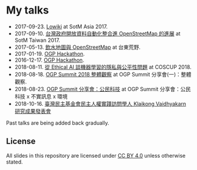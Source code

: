 
# My talks

* 2017-09-23. [Lowiki](2017-09-23-sotm_asia-localwiki) at SotM Asia 2017.
* 2017-09-10. [台灣政府開放資料自動化整合進 OpenStreetMap 的進展](https://pm5.github.io/talks/2017-09-10-sotm-taiwan) at SotM Taiwan 2017.
* 2017-05-13. [飲水地圖與 OpenStreetMap](https://pm5.github.io/talks/2017-05-13-watermap-osm) at 台東荒野.
* 2017-01-19. [OGP Hackathon](https://pm5.github.io/talks/2017-01-19-OGP-hackathon).
* 2016-12-17. [OGP Hackathon](https://pm5.github.io/talks/2016-12-17-OGP-hackathon).
* 2018-08-11. [從 Ethical AI 談機器學習的隱私與公平性問題](https://pm5.github.io/talks/2018-08-05-coscup-ai-ethics) at COSCUP 2018.
* 2018-08-18. [OGP Summit 2018 整體觀察](https://pm5.github.io/talks/2018-08-18-ogp-summit) at OGP Summit 分享會(一)：整體觀察.
* 2018-08-23. [OGP Summit 分享會：公民科技](https://pm5.github.io/talks/2018-08-23-ogp-summit/) at OGP Summit 分享會：公民科技 x 不實訊息 x 環境
* 2018-10-16. [臺灣民主基金會民主人權實踐訪問學人 Klaikong Vaidhyakarn 研究成果發表會](https://pm5.github.io/talks/2018-10-16-tfd-klaikong)

Past talks are being added back gradually.

## License

All slides in this repository are licensed under [CC BY 4.0](https://creativecommons.org/licenses/by/4.0/) unless otherwise stated.
